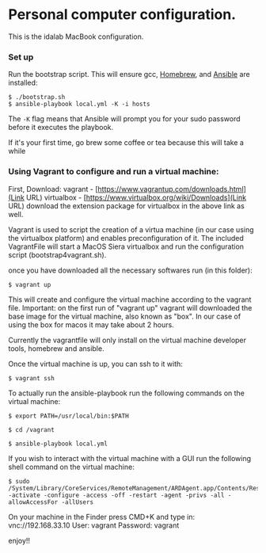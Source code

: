# Personal computer configuration.

This is the idalab MacBook configuration.

### Set up

Run the bootstrap script. This will ensure gcc,
[Homebrew](http://brew.sh/), and [Ansible](http://docs.ansible.com/) are
installed:

    $ ./bootstrap.sh
    $ ansible-playbook local.yml -K -i hosts

The `-K` flag means that Ansible will prompt you for your sudo password
before it executes the playbook.

If it's your first time, go brew some coffee or tea because this will take a while

### Using Vagrant to configure and run a virtual machine:

First, Download: 
	vagrant - [https://www.vagrantup.com/downloads.html](Link URL)
	virtualbox - [https://www.virtualbox.org/wiki/Downloads](Link URL)
	download the extension package for virtualbox in the above link as well.

Vagrant is used to script the creation of a virtua machine (in our case using the virtualbox platform) and enables preconfiguration of it.
The included VagrantFile will start a MacOS Siera virtualbox and run the configuration script (bootstrap4vagrant.sh).

once you have downloaded all the necessary softwares run (in this folder):

    $ vagrant up

This will create and configure the virtual machine according to the vagrant file.
Important: on the first run of "vagrant up" vagrant will downloaded the base image for the virtual machine, also known as "box".
In our case of using the box for macos it may take about 2 hours.

Currently the vagrantfile will only install on the virtual machine developer tools, homebrew and ansible.

Once the virtual machine is up, you can ssh to it with:

    $ vagrant ssh

To actually run the ansible-playbook run the following commands on the virtual machine:

    $ export PATH=/usr/local/bin:$PATH

    $ cd /vagrant

    $ ansible-playbook local.yml

If you wish to interact with the virtual machine with a GUI run the following shell command on the virtual machine:

    $ sudo /System/Library/CoreServices/RemoteManagement/ARDAgent.app/Contents/Resources/kickstart -activate -configure -access -off -restart -agent -privs -all -allowAccessFor -allUsers

On your machine in the Finder press CMD+K and type in:
vnc://192.168.33.10
User: vagrant
Password: vagrant


enjoy!!